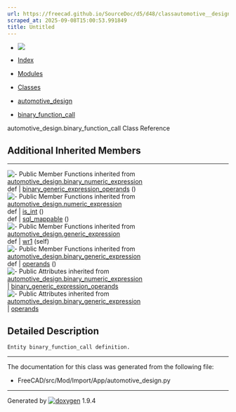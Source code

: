 ```yaml
---
url: https://freecad.github.io/SourceDoc/d5/d48/classautomotive__design_1_1binary__function__call.html
scraped_at: 2025-09-08T15:00:53.991849
title: Untitled
---
```


  * [ ![](https://www.freecad.org/svg/logo-freecad.svg) ](https://freecadweb.org "FreeCAD")
  * [Index](../../index.html "Index")
  * [Modules](../../modules.html "Modules list")
  * [Classes](../../annotated.html "Annotated list")

  * [automotive_design](../../d4/ddf/namespaceautomotive__design.html)
  * [binary_function_call](../../d5/d48/classautomotive__design_1_1binary__function__call.html)

automotive_design.binary_function_call Class Reference

##  Additional Inherited Members  
  
---  
![-](../../closed.png) Public Member Functions inherited from
[automotive_design.binary_numeric_expression](../../d7/da6/classautomotive__design_1_1binary__numeric__expression.html)  
def | [binary_generic_expression_operands](../../d7/da6/classautomotive__design_1_1binary__numeric__expression.html#a240793235744fdb08bb0abb9a27c3f08) ()  
![-](../../closed.png) Public Member Functions inherited from
[automotive_design.numeric_expression](../../d9/da1/classautomotive__design_1_1numeric__expression.html)  
def | [is_int](../../d9/da1/classautomotive__design_1_1numeric__expression.html#a5062b264880cac65ac02a94eeabaeb90) ()  
def | [sql_mappable](../../d9/da1/classautomotive__design_1_1numeric__expression.html#add40993334c334d5a009ab0800a78d6e) ()  
![-](../../closed.png) Public Member Functions inherited from
[automotive_design.generic_expression](../../d3/d52/classautomotive__design_1_1generic__expression.html)  
def | [wr1](../../d3/d52/classautomotive__design_1_1generic__expression.html#aea35213a5e29cdc6cc6a201099976f3e) (self)  
![-](../../closed.png) Public Member Functions inherited from
[automotive_design.binary_generic_expression](../../da/d4f/classautomotive__design_1_1binary__generic__expression.html)  
def | [operands](../../da/d4f/classautomotive__design_1_1binary__generic__expression.html#a02f66c9c0ff94333142e937c1bf28407) ()  
![-](../../closed.png) Public Attributes inherited from
[automotive_design.binary_numeric_expression](../../d7/da6/classautomotive__design_1_1binary__numeric__expression.html)  
|
[binary_generic_expression_operands](../../d7/da6/classautomotive__design_1_1binary__numeric__expression.html#af2ec3d0d590527a348cde4102e93d9e6)  
![-](../../closed.png) Public Attributes inherited from
[automotive_design.binary_generic_expression](../../da/d4f/classautomotive__design_1_1binary__generic__expression.html)  
|
[operands](../../da/d4f/classautomotive__design_1_1binary__generic__expression.html#aabaa4a6ce4f17d067b7db22ee116a6fc)  
  
## Detailed Description

    
    
    Entity binary_function_call definition.

* * *

The documentation for this class was generated from the following file:

  * FreeCAD/src/Mod/Import/App/automotive_design.py

* * *

Generated by
[![doxygen](../../doxygen.svg)](https://www.doxygen.org/index.html) 1.9.4

